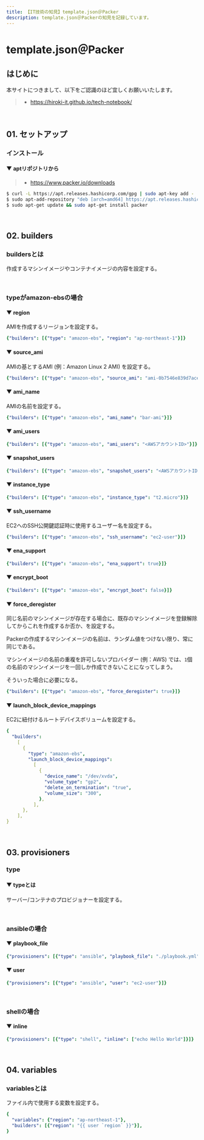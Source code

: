 ```yaml
---
title: 【IT技術の知見】template.json＠Packer
description: template.json＠Packerの知見を記録しています。
---
```


# template.json＠Packer

## はじめに

本サイトにつきまして、以下をご認識のほど宜しくお願いいたします。

> - https://hiroki-it.github.io/tech-notebook/

<br>

## 01. セットアップ

### インストール

#### ▼ aptリポジトリから

> - https://www.packer.io/downloads

```bash
$ curl -L https://apt.releases.hashicorp.com/gpg | sudo apt-key add -
$ sudo apt-add-repository "deb [arch=amd64] https://apt.releases.hashicorp.com $(lsb_release -cs) main"
$ sudo apt-get update && sudo apt-get install packer
```

<br>

## 02. builders

### buildersとは

作成するマシンイメージやコンテナイメージの内容を設定する。

<br>

### typeがamazon-ebsの場合

#### ▼ region

AMIを作成するリージョンを設定する。

```yaml
{"builders": [{"type": "amazon-ebs", "region": "ap-northeast-1"}]}
```

#### ▼ source_ami

AMIの基とするAMI (例：Amazon Linux 2 AMI) を設定する。

```yaml
{"builders": [{"type": "amazon-ebs", "source_ami": "ami-0b7546e839d7ace12"}]}
```

#### ▼ ami_name

AMIの名前を設定する。

```yaml
{"builders": [{"type": "amazon-ebs", "ami_name": "bar-ami"}]}
```

#### ▼ ami_users

```yaml
{"builders": [{"type": "amazon-ebs", "ami_users": "<AWSアカウントID>"}]}
```

#### ▼ snapshot_users

```yaml
{"builders": [{"type": "amazon-ebs", "snapshot_users": "<AWSアカウントID>"}]}
```

#### ▼ instance_type

```yaml
{"builders": [{"type": "amazon-ebs", "instance_type": "t2.micro"}]}
```

#### ▼ ssh_username

EC2へのSSH公開鍵認証時に使用するユーザー名を設定する。

```yaml
{"builders": [{"type": "amazon-ebs", "ssh_username": "ec2-user"}]}
```

#### ▼ ena_support

```yaml
{"builders": [{"type": "amazon-ebs", "ena_support": true}]}
```

#### ▼ encrypt_boot

```yaml
{"builders": [{"type": "amazon-ebs", "encrypt_boot": false}]}
```

#### ▼ force_deregister

同じ名前のマシンイメージが存在する場合に、既存のマシンイメージを登録解除してからこれを作成するか否か、を設定する。

Packerの作成するマシンイメージの名前は、ランダム値をつけない限り、常に同じである。

マシンイメージの名前の重複を許可しないプロバイダー (例：AWS) では、`1`個の名前のマシンイメージを一回しか作成できないことになってしまう。

そういった場合に必要になる。

```yaml
{"builders": [{"type": "amazon-ebs", "force_deregister": true}]}
```

#### ▼ launch_block_device_mappings

EC2に紐付けるルートデバイスボリュームを設定する。

```yaml
{
  "builders":
    [
      {
        "type": "amazon-ebs",
        "launch_block_device_mappings":
          [
            {
              "device_name": "/dev/xvda",
              "volume_type": "gp2",
              "delete_on_termination": "true",
              "volume_size": "300",
            },
          ],
      },
    ],
}
```

<br>

## 03. provisioners

### type

#### ▼ typeとは

サーバー/コンテナのプロビジョナーを設定する。

<br>

### ansibleの場合

#### ▼ playbook_file

```yaml
{"provisioners": [{"type": "ansible", "playbook_file": "./playbook.yml"}]}
```

#### ▼ user

```yaml
{"provisioners": [{"type": "ansible", "user": "ec2-user"}]}
```

<br>

### shellの場合

#### ▼ inline

```yaml
{"provisioners": [{"type": "shell", "inline": ["echo Hello World"]}]}
```

<br>

## 04. variables

### variablesとは

ファイル内で使用する変数を設定する。

```yaml
{
  "variables": {"region": "ap-northeast-1"},
  "builders": [{"region": "{{ user `region` }}"}],
}
```

<br>
